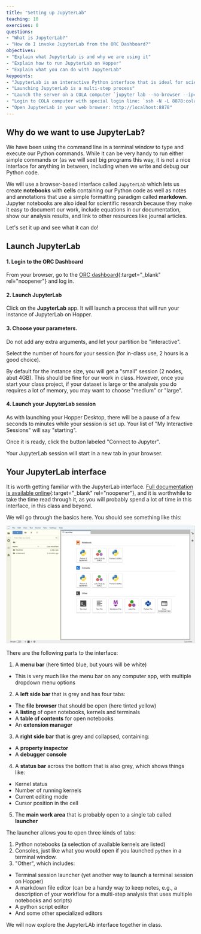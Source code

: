 ```yaml
---
title: "Setting up JupyterLab"
teaching: 10
exercises: 0
questions:
- "What is JupyterLab?"
- "How do I invoke JupyterLab from the ORC Dashboard?"
objectives:
- "Explain what JupyterLab is and why we are using it"
- "Explain how to run JupyterLab on Hopper"
- "Explain what you can do with JupyterLab"
keypoints:
- "JupyterLab is an interactive Python interface that is ideal for scientific work"
- "Launching JupyterLab is a multi-step process"
- "Launch the server on a COLA computer `jupyter lab --no-browser --ip=`hostname` --port=8878`"
- "Login to COLA computer with special login line: `ssh -N -L 8878:colaX.gmu.edu:8878 YOURUSERNAME@colaX.gmu.edu`"
- "Open JupyterLab in your web browser: http://localhost:8878" 
---
```


## Why do we want to use JupyterLab? 

We have been using the command line in a terminal window to type and execute our Python commands. 
While it can be very handy to run either simple commands or (as we will see) big programs this way, 
it is not a nice interface for anything in between, including when we write and debug our Python code.

We will use a browser-based interface called `JupyterLab`
which lets us create **notebooks** with **cells** containing our Python code
as well as notes and annotations that use a simple formatting paradigm called **markdown**. 
Jupyter notebooks are also ideal for scientific research because they make it easy to document our work, 
include equations in our documentation, show our analysis results, 
and link to other resources like journal articles. 

Let's set it up and see what it can do!

## Launch JupyterLab

#### 1. Login to the ORC Dashboard

From your browser, go to the [ORC dashboard](https://ondemand.orc.gmu.edu/){:target="_blank" rel="noopener"}
and log in.

#### 2. Launch JupyterLab

Click on the **JupyterLab** app. It will launch a process that will run your instance of JupyterLab on Hopper.

#### 3. Choose your parameters.

Do not add any extra arguments, and let your partition be "interactive".

Select the number of hours for your session (for in-class use, 2 hours is a good choice).

By default for the instance size, you will get a "small" session (2 nodes, abut 4GB). 
This should be fine for our work in class.
However, once you start your class project, if your dataset is large or the analysis you do
requires a lot of memory, you may want to choose "medium" or "large".

#### 4. Launch your JupyterLab session

As with launching your Hopper Desktop, there will be a pause of a few seconds to minutes
while your session is set up. 
Your list of "My Interactive Sessions" will say "starting".

Once it is ready, click the button labeled "Connect to Jupyter".

Your JupyterLab session will start in a new tab in your browser.


## Your JupyterLab interface

It is worth getting familiar with the JupyterLab interface. 
[Full documentation is available online](https://jupyterlab.readthedocs.io/en/stable/user/interface.html){:target="_blank" rel="noopener"}, 
and it is worthwhile to take the time read through it, 
as you will probably spend a lot of time in this interface, in this class and beyond.

We will go through the basics here.
You should see something like this:

![JupyterLab interface](../fig/jupyterlab_interface.jpg)

There are the following parts to the interface:
1. A **menu bar** (here tinted blue, but yours will be white)
  * This is very much like the menu bar on any computer app, with multiple dropdown menu options
2. A **left side bar** that is grey and has four tabs:
  * The **file browser** that should be open (here tinted yellow)
  * A **listing** of open notebooks, kernels and terminals
  * A **table of contents** for open notebooks
  * An **extension manager**
3. A **right side bar** that is grey and collapsed, containing:
  * A **property inspector**
  * A **debugger console**
4. A **status bar** across the bottom that is also grey, which shows things like:
  * Kernel status
  * Number of running kernels
  * Current editing mode
  * Cursor position in the cell
5. The **main work area** that is probably open to a single tab called **launcher**
 
The launcher allows you to open three kinds of tabs:
1. Python notebooks (a selection of available kernels are listed)
2. Consoles, just like what you would open if you launched `python` in a terminal window.
3. "Other", which includes:
  * Terminal session launcher (yet another way to launch a terminal session on Hopper)
  * A markdown file editor (can be a handy way to keep notes, e.g., a description of your workflow for a multi-step analysis that uses multiple notebooks and scripts)
  * A python script editor 
  * And some other specialized editors

We will now explore the JupyterLAb interface together in class.
